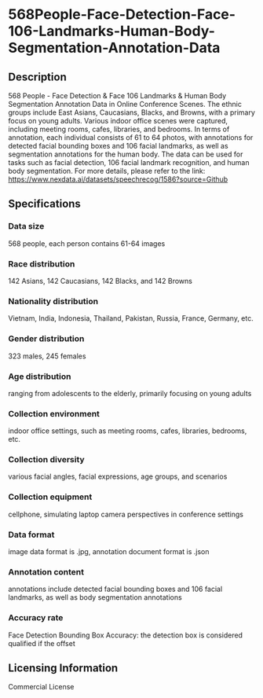 # 568People-Face-Detection-Face-106-Landmarks-Human-Body-Segmentation-Annotation-Data

## Description
568 People - Face Detection & Face 106 Landmarks & Human Body Segmentation Annotation Data in Online Conference Scenes. The ethnic groups include East Asians, Caucasians, Blacks, and Browns, with a primary focus on young adults. Various indoor office scenes were captured, including meeting rooms, cafes, libraries, and bedrooms. In terms of annotation, each individual consists of 61 to 64 photos, with annotations for detected facial bounding boxes and 106 facial landmarks, as well as segmentation annotations for the human body. The data can be used for tasks such as facial detection, 106 facial landmark recognition, and human body segmentation.
For more details, please refer to the link: https://www.nexdata.ai/datasets/speechrecog/1586?source=Github

## Specifications
### Data size
568 people, each person contains 61-64 images
### Race distribution
142 Asians, 142 Caucasians, 142 Blacks, and 142 Browns
### Nationality distribution
Vietnam, India, Indonesia, Thailand, Pakistan, Russia, France, Germany, etc.
### Gender distribution
323 males, 245 females
### Age distribution
ranging from adolescents to the elderly, primarily focusing on young adults
### Collection environment
indoor office settings, such as meeting rooms, cafes, libraries, bedrooms, etc.
### Collection diversity
various facial angles, facial expressions, age groups, and scenarios
### Collection equipment
cellphone, simulating laptop camera perspectives in conference settings
### Data format
image data format is .jpg, annotation document format is .json
### Annotation content
annotations include detected facial bounding boxes and 106 facial landmarks, as well as body segmentation annotations
### Accuracy rate
Face Detection Bounding Box Accuracy: the detection box is considered qualified if the offset

## Licensing Information
Commercial License


















